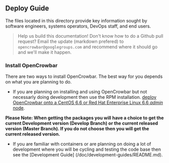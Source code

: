 ## Deploy Guide

The files located in this directory provide key information sought by software engineers, systems operators, DevOps staff, and end users.

> Help us build this documentation!  Don't know how to do a Github pull request?  Email the update (markdown prefered) to 
`opencrowbar@googlegroups.com` and recommend where it should go and we'll make it happen.

### Install OpenCrowbar
There are two ways to install OpenCrowbar.  The best way for you depends on what you are planning to do.

* If you are planning on installing and using OpenCrowbar but not necessarly doing development then use the RPM installation.
 [deploy OpenCrowbar onto a CentOS 6.6 or Red Hat Enterprise Linux 6.6 _admin_ node](./Install-CentOS-RHEL-6.6-AdminNode.md).


**Please Note: When getting the packages you will have a choice to get the current Development version (Develop Branch) or the current 
released version (Master Branch).  If you do not choose then you will get the current released version.**

* If you are familiar with containers or are planning on doing a lot of development where you will be cycling and testing 
the code base then see the [Development Guide] (/doc/development-guides/README.md).

